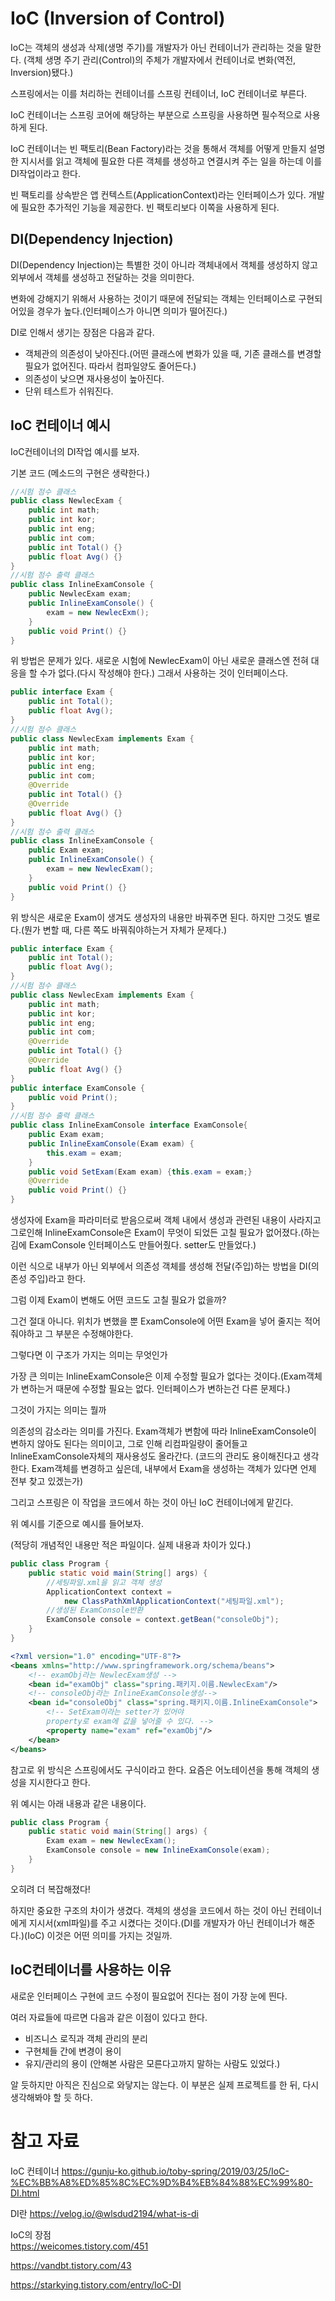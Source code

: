 # IoC (Inversion of Control)
IoC는 객체의 생성과 삭제(생명 주기)를 개발자가 아닌 컨테이너가 관리하는 것을 말한다. (객체 생명 주기 관리(Control)의 주체가 개발자에서 컨테이너로 변화(역전, Inversion)됐다.)

스프링에서는 이를 처리하는 컨테이너를 스프링 컨테이너, IoC 컨테이너로 부른다.

IoC 컨테이너는 스프링 코어에 해당하는 부분으로 스프링을 사용하면 필수적으로 사용하게 된다.

IoC 컨테이너는 빈 팩토리(Bean Factory)라는 것을 통해서 객체를 어떻게 만들지 설명한 지시서를 읽고 객체에 필요한 다른 객체를 생성하고 연결시켜 주는 일을 하는데 이를 DI작업이라고 한다.

빈 팩토리를 상속받은 앱 컨텍스트(ApplicationContext)라는 인터페이스가 있다. 개발에 필요한 추가적인 기능을 제공한다. 빈 팩토리보다 이쪽을 사용하게 된다.

## DI(Dependency Injection)
DI(Dependency Injection)는 특별한 것이 아니라 객체내에서 객체를 생성하지 않고 외부에서 객체를 생성하고 전달하는 것을 의미한다.

변화에 강해지기 위해서 사용하는 것이기 때문에 전달되는 객체는 인터페이스로 구현되어있을 경우가 높다.(인터페이스가 아니면 의미가 떨어진다.)

DI로 인해서 생기는 장점은 다음과 같다.
- 객체관의 의존성이 낮아진다.(어떤 클래스에 변화가 있을 때, 기존 클래스를 변경할 필요가 없어진다. 따라서 컴파일양도 줄어든다.)
- 의존성이 낮으면 재사용성이 높아진다.
- 단위 테스트가 쉬워진다.

## IoC 컨테이너 예시
IoC컨테이너의 DI작업 예시를 보자.

기본 코드 (메소드의 구현은 생략한다.)
```java
//시험 점수 클래스
public class NewlecExam {
    public int math;
    public int kor;
    public int eng;
    public int com;
    public int Total() {}
    public float Avg() {}
}
//시험 점수 출력 클래스
public class InlineExamConsole {
    public NewlecExam exam;
    public InlineExamConsole() {
        exam = new NewlecExm();
    }
    public void Print() {}
}
```
위 방법은 문제가 있다. 새로운 시험에 NewlecExam이 아닌 새로운 클래스엔 전혀 대응을 할 수가 없다.(다시 작성해야 한다.) 그래서 사용하는 것이 인터페이스다.
```java
public interface Exam {
    public int Total();
    public float Avg();
}
//시험 점수 클래스
public class NewlecExam implements Exam {
    public int math;
    public int kor;
    public int eng;
    public int com;
    @Override
    public int Total() {}
    @Override
    public float Avg() {}
}
//시험 점수 출력 클래스
public class InlineExamConsole {
    public Exam exam;
    public InlineExamConsole() {
        exam = new NewlecExam();
    }
    public void Print() {}
}
```
위 방식은 새로운 Exam이 생겨도 생성자의 내용만 바꿔주면 된다. 하지만 그것도 별로다.(뭔가 변할 때, 다른 쪽도 바꿔줘야하는거 자체가 문제다.)
```java
public interface Exam {
    public int Total();
    public float Avg();
}
//시험 점수 클래스
public class NewlecExam implements Exam {
    public int math;
    public int kor;
    public int eng;
    public int com;
    @Override
    public int Total() {}
    @Override
    public float Avg() {}
}
public interface ExamConsole {
    public void Print();
}
//시험 점수 출력 클래스
public class InlineExamConsole interface ExamConsole{
    public Exam exam;
    public InlineExamConsole(Exam exam) {
        this.exam = exam;
    }
    public void SetExam(Exam exam) {this.exam = exam;}
    @Override
    public void Print() {}
}
```
생성자에 Exam을 파라미터로 받음으로써 객체 내에서 생성과 관련된 내용이 사라지고 그로인해 InlineExamConsole은 Exam이 무엇이 되었든 고칠 필요가 없어졌다.(하는 김에 ExamConsole 인터페이스도 만들어줬다. setter도 만들었다.)

이런 식으로 내부가 아닌 외부에서 의존성 객체를 생성해 전달(주입)하는 방법을 DI(의존성 주입)라고 한다.

그럼 이제 Exam이 변해도 어떤 코드도 고칠 필요가 없을까?

그건 절대 아니다. 위치가 변했을 뿐 ExamConsole에 어떤 Exam을 넣어 줄지는 적어줘야하고 그 부분은 수정해야한다.

그렇다면 이 구조가 가지는 의미는 무엇인가

가장 큰 의미는 InlineExamConsole은 이제 수정할 필요가 없다는 것이다.(Exam객체가 변하는거 때문에 수정할 필요는 없다. 인터페이스가 변하는건 다른 문제다.)

그것이 가지는 의미는 뭘까

의존성의 감소라는 의미를 가진다. Exam객체가 변함에 따라 InlineExamConsole이 변하지 않아도 된다는 의미이고, 그로 인해 리컴파일량이 줄어들고 InlineExamConsole자체의 재사용성도 올라간다. (코드의 관리도 용이해진다고 생각한다. Exam객체를 변경하고 싶은데, 내부에서 Exam을 생성하는 객체가 있다면 언제 전부 찾고 있겠는가)

그리고 스프링은 이 작업을 코드에서 하는 것이 아닌 IoC 컨테이너에게 맡긴다.

위 예시를 기준으로 예시를 들어보자.

(적당히 개념적인 내용만 적은 파일이다. 실제 내용과 차이가 있다.)
```java
public class Program {
    public static void main(String[] args) {
        //세팅파일.xml을 읽고 객체 생성
        ApplicationContext context = 
            new ClassPathXmlApplicationContext("세팅파일.xml");
        //생성된 ExamConsole반환
        ExamConsole console = context.getBean("consoleObj");
    }
}
```
```xml
<?xml version="1.0" encoding="UTF-8"?>
<beans xmlns="http://www.springframework.org/schema/beans">
    <!-- examObj라는 NewlecExam생성 -->
    <bean id="examObj" class="spring.패키지.이름.NewlecExam"/>
    <!-- consoleObj라는 InlineExamConsole생성-->
    <bean id="consoleObj" class="spring.패키지.이름.InlineExamConsole">
        <!-- SetExam이라는 setter가 있어야
        property로 exam에 값을 넣어줄 수 있다. -->
        <property name="exam" ref="examObj"/>
    </bean>
</beans>
```
참고로 위 방식은 스프링에서도 구식이라고 한다. 요즘은 어노테이션을 통해 객체의 생성을 지시한다고 한다.

위 예시는 아래 내용과 같은 내용이다.
```java
public class Program {
    public static void main(String[] args) {
        Exam exam = new NewlecExam();
        ExamConsole console = new InlineExamConsole(exam);
    }
}
```
오히려 더 복잡해졌다!

하지만 중요한 구조의 차이가 생겼다. 객체의 생성을 코드에서 하는 것이 아닌 컨테이너에게 지시서(xml파일)를 주고 시켰다는 것이다.(DI를 개발자가 아닌 컨테이너가 해준다.)(IoC) 이것은 어떤 의미를 가지는 것일까.

## IoC컨테이너를 사용하는 이유
새로운 인터페이스 구현에 코드 수정이 필요없어 진다는 점이 가장 눈에 띈다.

여러 자료들에 따르면 다음과 같은 이점이 있다고 한다.
- 비즈니스 로직과 객체 관리의 분리
- 구현체들 간에 변경이 용이
- 유지/관리의 용이 (안해본 사람은 모른다고까지 말하는 사람도 있었다.)

알 듯하지만 아직은 진심으로 와닿지는 않는다. 이 부분은 실제 프로젝트를 한 뒤, 다시 생각해봐야 할 듯 하다.

# 참고 자료
IoC 컨테이너
https://gunju-ko.github.io/toby-spring/2019/03/25/IoC-%EC%BB%A8%ED%85%8C%EC%9D%B4%EB%84%88%EC%99%80-DI.html

DI란
https://velog.io/@wlsdud2194/what-is-di

IoC의 장점<br>
https://weicomes.tistory.com/451

https://vandbt.tistory.com/43

https://starkying.tistory.com/entry/IoC-DI